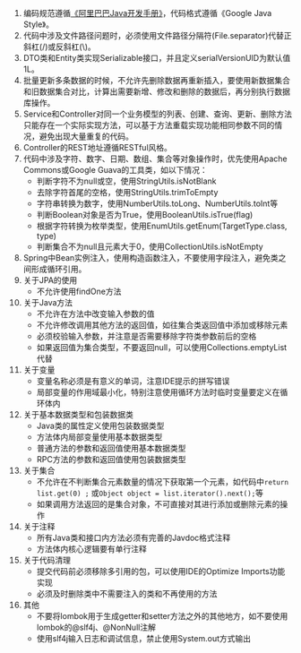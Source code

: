 1. 编码规范遵循[《阿里巴巴Java开发手册》]()，代码格式遵循《Google Java Style》。
2. 代码中涉及文件路径问题时，必须使用文件路径分隔符(File.separator)代替正斜杠(/)或反斜杠(\\)。
3. DTO类和Entity类实现Serializable接口，并且定义serialVersionUID为默认值 1L。
4. 批量更新多条数据的时候，不允许先删除数据再重新插入，要使用新数据集合和旧数据集合对比，计算出需要新增、修改和删除的数据后，再分别执行数据库操作。
5. Service和Controller对同一个业务模型的列表、创建、查询、更新、删除方法只能存在一个实际实现方法，可以基于方法重载实现功能相同参数不同的情况，避免出现大量重复的代码。
6. Controller的REST地址遵循RESTful风格。
7. 代码中涉及字符、数字、日期、数组、集合等对象操作时，优先使用Apache Commons或Google Guava的工具类，如以下情况：
    - 判断字符不为null或空，使用StringUtils.isNotBlank
    - 去除字符首尾的空格，使用StringUtils.trimToEmpty
    - 字符串转换为数字，使用NumberUtils.toLong、NumberUtils.toInt等
    - 判断Boolean对象是否为True，使用BooleanUtils.isTrue(flag)
    - 根据字符转换为枚举类型，使用EnumUtils.getEnum(TargetType.class, type)
    - 判断集合不为null且元素大于0，使用CollectionUtils.isNotEmpty
8. Spring中Bean实例注入，使用构造函数注入，不要使用字段注入，避免类之间形成循环引用。
9. 关于JPA的使用
    - 不允许使用findOne方法
10. 关于Java方法
    - 不允许在方法中改变输入参数的值
    - 不允许修改调用其他方法的返回值，如往集合类返回值中添加或移除元素
    - 必须校验输入参数，并注意是否需要移除字符类参数前后的空格
    - 如果返回值为集合类型，不要返回null，可以使用Collections.emptyList代替
11. 关于变量
    - 变量名称必须是有意义的单词，注意IDE提示的拼写错误
    - 局部变量的作用域最小化，特别注意使用循环方法时临时变量要定义在循环体内
12. 关于基本数据类型和包装数据类
    - Java类的属性定义使用包装数据类型
    - 方法体内局部变量使用基本数据类型
    - 普通方法的参数和返回值使用基本数据类型
    - RPC方法的参数和返回值使用包装数据类型
13. 关于集合
    - 不允许在不判断集合元素数量的情况下获取第一个元素，如代码中`return list.get(0) ;` 或`Object object = list.iterator().next();`等
    - 如果调用方法返回的是集合对象，不可直接对其进行添加或删除元素的操作
14. 关于注释
    - 所有Java类和接口内方法必须有完善的Javdoc格式注释
    - 方法体内核心逻辑要有单行注释
15. 关于代码清理
    - 提交代码前必须移除多引用的包，可以使用IDE的Optimize Imports功能实现
    - 必须及时删除类中不需要注入的类和不再使用的方法
16. 其他
    - 不要将lombok用于生成getter和setter方法之外的其他地方，如不要使用lombok的@slf4j、@NonNull注解
    - 使用slf4j输入日志和调试信息，禁止使用System.out方式输出

